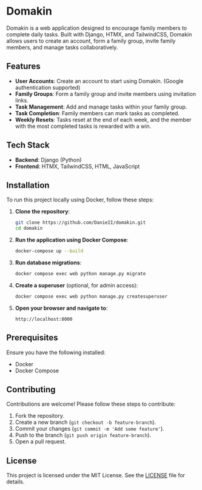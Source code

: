 # Domakin

Domakin is a web application designed to encourage family members to complete daily tasks. Built with Django, HTMX, and TailwindCSS, Domakin allows users to create an account, form a family group, invite family members, and manage tasks collaboratively.

## Features

- **User Accounts**: Create an account to start using Domakin. (Google authentication supported)
- **Family Groups**: Form a family group and invite members using invitation links.
- **Task Management**: Add and manage tasks within your family group.
- **Task Completion**: Family members can mark tasks as completed.
- **Weekly Resets**: Tasks reset at the end of each week, and the member with the most completed tasks is rewarded with a win.

## Tech Stack

- **Backend**: Django (Python)
- **Frontend**: HTMX, TailwindCSS, HTML, JavaScript

## Installation

To run this project locally using Docker, follow these steps:

1. **Clone the repository**:
    ```bash
    git clone https://github.com/DanieII/domakin.git
    cd domakin
    ```

3. **Run the application using Docker Compose**:
    ```bash
    docker-compose up --build
    ```

4. **Run database migrations**:
    ```bash
    docker compose exec web python manage.py migrate
    ```

5. **Create a superuser** (optional, for admin access):
    ```bash
    docker compose exec web python manage.py createsuperuser
    ```

6. **Open your browser and navigate to**:
    ```
    http://localhost:8000
    ```

## Prerequisites

Ensure you have the following installed:
- Docker
- Docker Compose

## Contributing

Contributions are welcome! Please follow these steps to contribute:

1. Fork the repository.
2. Create a new branch (`git checkout -b feature-branch`).
3. Commit your changes (`git commit -m 'Add some feature'`).
4. Push to the branch (`git push origin feature-branch`).
5. Open a pull request.

## License

This project is licensed under the MIT License. See the [LICENSE](LICENSE) file for details.
